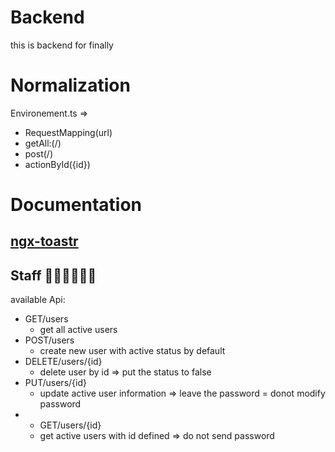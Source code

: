 # Backend
this is backend for finally



# Normalization
Environement.ts =>
* RequestMapping(url)
* getAll:(/)
* post(/)
* actionById({id})
# Documentation
## [ngx-toastr](https://www.npmjs.com/package/ngx-toastr)

## Staff 👨‍🍳👩‍🍳🧑‍🍳
available Api:
* GET/users
  * get all active users  
* POST/users
  *   create new user with active status by default
* DELETE/users/{id}
  *   delete user by id => put the status to false
* PUT/users/{id}
  *   update active user information => leave the password = donot modify password
* * GET/users/{id}
  * get active users with id defined => do not send password 



